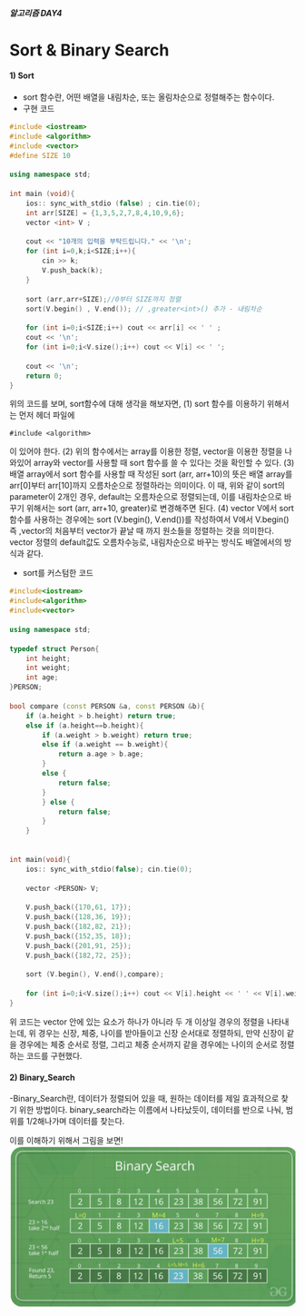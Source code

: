 ##### 알고리즘 DAY4

# Sort & Binary Search 

#### 1) Sort 
- sort 함수란, 어떤 배열을 내림차순, 또는 올림차순으로 정렬해주는 함수이다. 
- 구현 코드 
```cpp
#include <iostream>
#include <algorithm>
#include <vector>
#define SIZE 10 

using namespace std;

int main (void){
    ios:: sync_with_stdio (false) ; cin.tie(0);
    int arr[SIZE] = {1,3,5,2,7,8,4,10,9,6};
    vector <int> V ;

    cout << "10개의 입력을 부탁드립니다." << '\n';
    for (int i=0,k;i<SIZE;i++){
        cin >> k;
        V.push_back(k);
    }

    sort (arr,arr+SIZE);//0부터 SIZE까지 정렬
    sort(V.begin() , V.end()); // ,greater<int>() 추가 - 내림차순

    for (int i=0;i<SIZE;i++) cout << arr[i] << ' ' ;
    cout << '\n';
    for (int i=0;i<V.size();i++) cout << V[i] << ' ';

    cout << '\n';
    return 0;
}
```

위의 코드를 보며, sort함수에 대해 생각을 해보자면, 
(1)
sort 함수를 이용하기 위해서는 먼저 헤더 파일에 
```
#include <algorithm>
```
이 있어야 한다.
(2)
위의 함수에서는 array를 이용한 정렬, vector을 이용한 정렬을 나와있어 array와 vector를 사용할 때 sort 함수를 쓸 수 있다는 것을 확인할 수 있다. 
(3)
배열 array에서 sort 함수를 사용할 때 작성된 sort (arr, arr+10)의 뜻은 배열 array를 arr[0]부터 arr[10]까지 오름차순으로 정렬하라는 의미이다. 이 때, 위와 같이 sort의 parameter이 2개인 경우, default는 오름차순으로 정렬되는데, 이를 내림차순으로 바꾸기 위해서는 sort (arr, arr+10, greater<int>)로 변경해주면 된다. 
(4) 
vector V에서 sort 함수를 사용하는 경우에는 sort (V.begin(), V.end())를 작성하여서 V에서 V.begin() 즉 ,vector의 처음부터 vector가 끝날 때 까지 원소들을 정렬하는 것을 의미한다. vector 정렬의 default값도 오름차수능로, 내림차순으로 바꾸는 방식도 배열에서의 방식과 같다.

- sort를 커스텀한 코드

```cpp
#include<iostream>
#include<algorithm>
#include<vector>

using namespace std;

typedef struct Person{
    int height;
    int weight;
    int age;
}PERSON;

bool compare (const PERSON &a, const PERSON &b){
    if (a.height > b.height) return true;
    else if (a.height==b.height){
        if (a.weight > b.weight) return true;
        else if (a.weight == b.weight){
            return a.age > b.age;
        }
        else {
            return false;
        }
        } else {
            return false;
        }
    }


int main(void){
    ios:: sync_with_stdio(false); cin.tie(0);

    vector <PERSON> V;

    V.push_back({170,61, 17});
    V.push_back({128,36, 19});
    V.push_back({182,82, 21});
    V.push_back({152,35, 18});
    V.push_back({201,91, 25});
    V.push_back({182,72, 25});

    sort (V.begin(), V.end(),compare);
    
    for (int i=0;i<V.size();i++) cout << V[i].height << ' ' << V[i].weight << ' ' << V[i].age << '\n';
}
```

위 코드는 vector 안에 있는 요소가 하나가 아니라 두 개 이상일 경우의 정렬을 나타내는데, 위 경우는 신장, 체중, 나이를 받아들이고 신장 순서대로 정렬하되, 만약 신장이 같을 경우에는 체중 순서로 정렬, 그리고 체중 순서까지 같을 경우에는 나이의 순서로 정렬하는 코드를 구현했다.

#### 2) Binary_Search

-Binary_Search란, 데이터가 정렬되어 있을 때, 원하는 데이터를 제일 효과적으로 찾기 위한 방법이다. binary_search라는 이름에서 나타났듯이, 데이터를 반으로 나눠, 범위를 1/2해나가며 데이터를 찾는다. 

이를 이해하기 위해서 그림을 보면!
![](binary_search.png)
